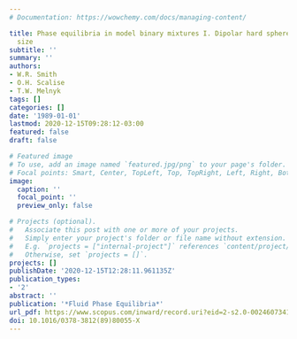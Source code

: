 ```yaml
---
# Documentation: https://wowchemy.com/docs/managing-content/

title: Phase equilibria in model binary mixtures I. Dipolar hard spheres of equal
  size
subtitle: ''
summary: ''
authors:
- W.R. Smith
- O.H. Scalise
- T.W. Melnyk
tags: []
categories: []
date: '1989-01-01'
lastmod: 2020-12-15T09:28:12-03:00
featured: false
draft: false

# Featured image
# To use, add an image named `featured.jpg/png` to your page's folder.
# Focal points: Smart, Center, TopLeft, Top, TopRight, Left, Right, BottomLeft, Bottom, BottomRight.
image:
  caption: ''
  focal_point: ''
  preview_only: false

# Projects (optional).
#   Associate this post with one or more of your projects.
#   Simply enter your project's folder or file name without extension.
#   E.g. `projects = ["internal-project"]` references `content/project/deep-learning/index.md`.
#   Otherwise, set `projects = []`.
projects: []
publishDate: '2020-12-15T12:28:11.961135Z'
publication_types:
- '2'
abstract: ''
publication: '*Fluid Phase Equilibria*'
url_pdf: https://www.scopus.com/inward/record.uri?eid=2-s2.0-0024607341&doi=10.1016%2f0378-3812%2889%2980055-X&partnerID=40&md5=c50bf80d6ff6e889a59eb4217bcd7c51
doi: 10.1016/0378-3812(89)80055-X
---
```

